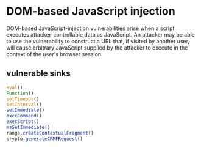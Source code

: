 # DOM-based JavaScript injection

DOM-based JavaScript-injection vulnerabilities arise when a script executes attacker-controllable data as JavaScript. An attacker may be able to use the vulnerability to construct a URL that, if visited by another user, will cause arbitrary JavaScript supplied by the attacker to execute in the context of the user's browser session.

## vulnerable sinks

```js
eval()
Function()
setTimeout()
setInterval()
setImmediate()
execCommand()
execScript()
msSetImmediate()
range.createContextualFragment()
crypto.generateCRMFRequest()
```